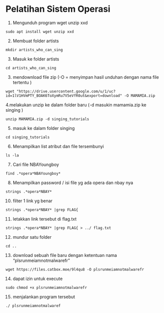 # Pelatihan Sistem Operasi 

1. Mengunduh program wget unzip xxd
```
sudo apt install wget unzip xxd
```
2. Membuat folder artists
```
mkdir artists_who_can_sing
```
3. Masuk ke folder artists
```
cd artists_who_can_sing
```
3. mendownload file zip (-O = menyimpan hasil unduhan dengan nama file tertentu )
```
wget "https://drive.usercontent.google.com/u/1/uc?id=1lV1HVmPTY_BOAK6ToXymRu7V5eVfR0ut&export=download" -O MAMAMIA.zip
```
4.melakukan unzip ke dalam folder baru (-d masukin mamamia.zip ke singing )
```
unzip MAMAMIA.zip -d singing_tutorials
```
5. masuk ke dalam folder singing
```
cd singing_tutorials
```
6. Menampilkan list atribut dan file tersembunyi 
```
ls -la
```
7. Cari file NBAYoungboy
```
find .*opera*NBAYoungboy*
```
8. Menampilkan password / isi file  yg ada opera dan nbay nya
```
strings .*opera*NBAY* 
```
10. filter 1 link yg benar 
```
strings .*opera*NBAY* |grep FLAG{ 
```
11. letakkan link tersebut di flag.txt
```
strings .*opera*NBAY* |grep FLAG{ > ../ flag.txt
```
12. mundur satu folder
```
cd ..
```
13. download sebuah file baru dengan ketentuan nama “plsrunmeiamnotmalwarefr”
```
wget https://files.catbox.moe/9l4qu8 -O plsrunmeiamnotmalwarefr
```
14. dapat izin untuk execute
```
sudo chmod +x plsrunmeiamnotmalwarefr
```
15. menjalankan program tersebut
```
./ plsrunmeiamnotmalwaref
```

